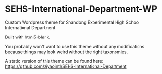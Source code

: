 # SEHS-International-Department-WP
Custom Wordpress theme for Shandong Experimental High School International Department

Built with html5-blank.

You probably won't want to use this theme without any modifications because things may look weird without the right taxonomies.

A static version of this theme can be found here: https://github.com/ziyaointl/SEHS-International-Department
